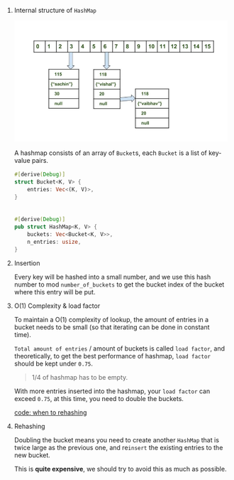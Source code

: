 1. Internal structure of `HashMap`

   ![diagram](https://github.com/SteveLauC/pic/blob/main/Screenshot%20from%202023-05-18%2019-43-48.png)

   A hashmap consists of an array of `Bucket`s, each `Bucket` is a list of key-value
   pairs.


   ```rust
   #[derive(Debug)]
   struct Bucket<K, V> {
       entries: Vec<(K, V)>,
   }


   #[derive(Debug)]
   pub struct HashMap<K, V> {
       buckets: Vec<Bucket<K, V>>,
       n_entries: usize,
   }
   ```

2. Insertion

   Every key will be hashed into a small number, and we use this hash number to 
   mod `number_of_buckets` to get the bucket index of the bucket where this entry
   will be put.

3. O(1) Complexity & load factor

   To maintain a O(1) complexity of lookup, the amount of entries in a bucket
   needs to be small (so that iterating can be done in constant time).

   `Total amount of entries` / amount of buckets is called `load factor`, and
   theoretically, to get the best performance of hashmap, `load factor` should
   be kept under `0.75`.

   > 1/4 of hashmap has to be empty.

   With more entries inserted into the hashmap, your `load factor` can exceed
   `0.75`, at this time, you need to double the buckets.

   [code: when to rehashing](https://github.com/jonhoo/rust-basic-hashmap/blob/b36f7b7375e2fe8de1bd0991540b8f6bdeec9a6b/src/lib.rs#L109)

4. Rehashing

   Doubling the bucket means you need to create another `HashMap` that is twice
   large as the previous one, and re`insert` the existing entries to the new 
   bucket.

   This is **quite expensive**, we should try to avoid this as much as possible.
